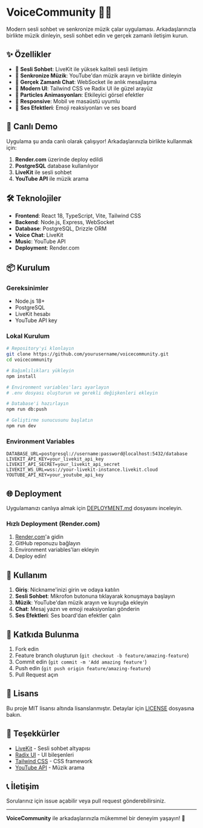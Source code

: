 # VoiceCommunity 🎵🎤

Modern sesli sohbet ve senkronize müzik çalar uygulaması. Arkadaşlarınızla birlikte müzik dinleyin, sesli sohbet edin ve gerçek zamanlı iletişim kurun.

## ✨ Özellikler

- 🎤 **Sesli Sohbet**: LiveKit ile yüksek kaliteli sesli iletişim
- 🎵 **Senkronize Müzik**: YouTube'dan müzik arayın ve birlikte dinleyin
- 💬 **Gerçek Zamanlı Chat**: WebSocket ile anlık mesajlaşma
- 🎨 **Modern UI**: Tailwind CSS ve Radix UI ile güzel arayüz
- 🌟 **Particles Animasyonları**: Etkileyici görsel efektler
- 📱 **Responsive**: Mobil ve masaüstü uyumlu
- 🔔 **Ses Efektleri**: Emoji reaksiyonları ve ses board

## 🚀 Canlı Demo

Uygulama şu anda canlı olarak çalışıyor! Arkadaşlarınızla birlikte kullanmak için:

1. **Render.com** üzerinde deploy edildi
2. **PostgreSQL** database kullanılıyor
3. **LiveKit** ile sesli sohbet
4. **YouTube API** ile müzik arama

## 🛠️ Teknolojiler

- **Frontend**: React 18, TypeScript, Vite, Tailwind CSS
- **Backend**: Node.js, Express, WebSocket
- **Database**: PostgreSQL, Drizzle ORM
- **Voice Chat**: LiveKit
- **Music**: YouTube API
- **Deployment**: Render.com

## 📦 Kurulum

### Gereksinimler
- Node.js 18+
- PostgreSQL
- LiveKit hesabı
- YouTube API key

### Lokal Kurulum

```bash
# Repository'yi klonlayın
git clone https://github.com/yourusername/voicecommunity.git
cd voicecommunity

# Bağımlılıkları yükleyin
npm install

# Environment variables'ları ayarlayın
# .env dosyası oluşturun ve gerekli değişkenleri ekleyin

# Database'i hazırlayın
npm run db:push

# Geliştirme sunucusunu başlatın
npm run dev
```

### Environment Variables

```env
DATABASE_URL=postgresql://username:password@localhost:5432/database
LIVEKIT_API_KEY=your_livekit_api_key
LIVEKIT_API_SECRET=your_livekit_api_secret
LIVEKIT_WS_URL=wss://your-livekit-instance.livekit.cloud
YOUTUBE_API_KEY=your_youtube_api_key
```

## 🌐 Deployment

Uygulamanızı canlıya almak için [DEPLOYMENT.md](./DEPLOYMENT.md) dosyasını inceleyin.

### Hızlı Deployment (Render.com)

1. [Render.com](https://render.com)'a gidin
2. GitHub reponuzu bağlayın
3. Environment variables'ları ekleyin
4. Deploy edin!

## 🎯 Kullanım

1. **Giriş**: Nickname'inizi girin ve odaya katılın
2. **Sesli Sohbet**: Mikrofon butonuna tıklayarak konuşmaya başlayın
3. **Müzik**: YouTube'dan müzik arayın ve kuyruğa ekleyin
4. **Chat**: Mesaj yazın ve emoji reaksiyonları gönderin
5. **Ses Efektleri**: Ses board'dan efektler çalın

## 🤝 Katkıda Bulunma

1. Fork edin
2. Feature branch oluşturun (`git checkout -b feature/amazing-feature`)
3. Commit edin (`git commit -m 'Add amazing feature'`)
4. Push edin (`git push origin feature/amazing-feature`)
5. Pull Request açın

## 📄 Lisans

Bu proje MIT lisansı altında lisanslanmıştır. Detaylar için [LICENSE](LICENSE) dosyasına bakın.

## 🙏 Teşekkürler

- [LiveKit](https://livekit.io/) - Sesli sohbet altyapısı
- [Radix UI](https://www.radix-ui.com/) - UI bileşenleri
- [Tailwind CSS](https://tailwindcss.com/) - CSS framework
- [YouTube API](https://developers.google.com/youtube) - Müzik arama

## 📞 İletişim

Sorularınız için issue açabilir veya pull request gönderebilirsiniz.

---

**VoiceCommunity** ile arkadaşlarınızla mükemmel bir deneyim yaşayın! 🎉 